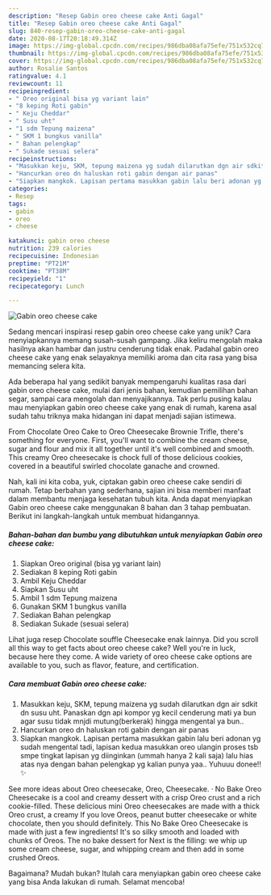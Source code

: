 ```yaml
---
description: "Resep Gabin oreo cheese cake Anti Gagal"
title: "Resep Gabin oreo cheese cake Anti Gagal"
slug: 840-resep-gabin-oreo-cheese-cake-anti-gagal
date: 2020-08-17T20:18:49.314Z
image: https://img-global.cpcdn.com/recipes/986dba08afa75efe/751x532cq70/gabin-oreo-cheese-cake-foto-resep-utama.jpg
thumbnail: https://img-global.cpcdn.com/recipes/986dba08afa75efe/751x532cq70/gabin-oreo-cheese-cake-foto-resep-utama.jpg
cover: https://img-global.cpcdn.com/recipes/986dba08afa75efe/751x532cq70/gabin-oreo-cheese-cake-foto-resep-utama.jpg
author: Rosalie Santos
ratingvalue: 4.1
reviewcount: 11
recipeingredient:
- " Oreo original bisa yg variant lain"
- "8 keping Roti gabin"
- " Keju Cheddar"
- " Susu uht"
- "1 sdm Tepung maizena"
- " SKM 1 bungkus vanilla"
- " Bahan pelengkap"
- " Sukade sesuai selera"
recipeinstructions:
- "Masukkan keju, SKM, tepung maizena yg sudah dilarutkan dgn air sdkit dn susu uht. Panaskan dgn api kompor yg kecil cenderung mati ya bun agar susu tidak mnjdi mutung(berkerak) hingga mengental ya bun.."
- "Hancurkan oreo dn haluskan roti gabin dengan air panas"
- "Siapkan mangkok. Lapisan pertama masukkan gabin lalu beri adonan yg sudah mengental tadi, lapisan kedua masukkan oreo ulangin proses tsb smpe tingkat lapisan yg diinginkan (ummah hanya 2 kali saja) lalu hias atas nya dengan bahan pelengkap yg kalian punya yaa.. Yuhuuu donee!! ✨"
categories:
- Resep
tags:
- gabin
- oreo
- cheese

katakunci: gabin oreo cheese 
nutrition: 239 calories
recipecuisine: Indonesian
preptime: "PT21M"
cooktime: "PT38M"
recipeyield: "1"
recipecategory: Lunch

---
```



![Gabin oreo cheese cake](https://img-global.cpcdn.com/recipes/986dba08afa75efe/751x532cq70/gabin-oreo-cheese-cake-foto-resep-utama.jpg)

Sedang mencari inspirasi resep gabin oreo cheese cake yang unik? Cara menyiapkannya memang susah-susah gampang. Jika keliru mengolah maka hasilnya akan hambar dan justru cenderung tidak enak. Padahal gabin oreo cheese cake yang enak selayaknya memiliki aroma dan cita rasa yang bisa memancing selera kita.

Ada beberapa hal yang sedikit banyak mempengaruhi kualitas rasa dari gabin oreo cheese cake, mulai dari jenis bahan, kemudian pemilihan bahan segar, sampai cara mengolah dan menyajikannya. Tak perlu pusing kalau mau menyiapkan gabin oreo cheese cake yang enak di rumah, karena asal sudah tahu triknya maka hidangan ini dapat menjadi sajian istimewa.

From Chocolate Oreo Cake to Oreo Cheesecake Brownie Trifle, there&#39;s something for everyone. First, you&#39;ll want to combine the cream cheese, sugar and flour and mix it all together until it&#39;s well combined and smooth. This creamy Oreo cheesecake is chock full of those delicious cookies, covered in a beautiful swirled chocolate ganache and crowned.


Nah, kali ini kita coba, yuk, ciptakan gabin oreo cheese cake sendiri di rumah. Tetap berbahan yang sederhana, sajian ini bisa memberi manfaat dalam membantu menjaga kesehatan tubuh kita. Anda dapat menyiapkan Gabin oreo cheese cake menggunakan 8 bahan dan 3 tahap pembuatan. Berikut ini langkah-langkah untuk membuat hidangannya.

<!--inarticleads1-->

##### Bahan-bahan dan bumbu yang dibutuhkan untuk menyiapkan Gabin oreo cheese cake:

1. Siapkan  Oreo original (bisa yg variant lain)
1. Sediakan 8 keping Roti gabin
1. Ambil  Keju Cheddar
1. Siapkan  Susu uht
1. Ambil 1 sdm Tepung maizena
1. Gunakan  SKM 1 bungkus vanilla
1. Sediakan  Bahan pelengkap
1. Sediakan  Sukade (sesuai selera)


Lihat juga resep Chocolate souffle Cheesecake enak lainnya. Did you scroll all this way to get facts about oreo cheese cake? Well you&#39;re in luck, because here they come. A wide variety of oreo cheese cake options are available to you, such as flavor, feature, and certification. 

<!--inarticleads2-->

##### Cara membuat Gabin oreo cheese cake:

1. Masukkan keju, SKM, tepung maizena yg sudah dilarutkan dgn air sdkit dn susu uht. Panaskan dgn api kompor yg kecil cenderung mati ya bun agar susu tidak mnjdi mutung(berkerak) hingga mengental ya bun..
1. Hancurkan oreo dn haluskan roti gabin dengan air panas
1. Siapkan mangkok. Lapisan pertama masukkan gabin lalu beri adonan yg sudah mengental tadi, lapisan kedua masukkan oreo ulangin proses tsb smpe tingkat lapisan yg diinginkan (ummah hanya 2 kali saja) lalu hias atas nya dengan bahan pelengkap yg kalian punya yaa.. Yuhuuu donee!! ✨


See more ideas about Oreo cheesecake, Oreo, Cheesecake. · No Bake Oreo Cheesecake is a cool and creamy dessert with a crisp Oreo crust and a rich cookie-filled. These delicious mini Oreo cheesecakes are made with a thick Oreo crust, a creamy If you love Oreos, peanut butter cheesecake or white chocolate, then you should definitely. This No Bake Oreo Cheesecake is made with just a few ingredients! It&#39;s so silky smooth and loaded with chunks of Oreos. The no bake dessert for Next is the filling: we whip up some cream cheese, sugar, and whipping cream and then add in some crushed Oreos. 

Bagaimana? Mudah bukan? Itulah cara menyiapkan gabin oreo cheese cake yang bisa Anda lakukan di rumah. Selamat mencoba!
